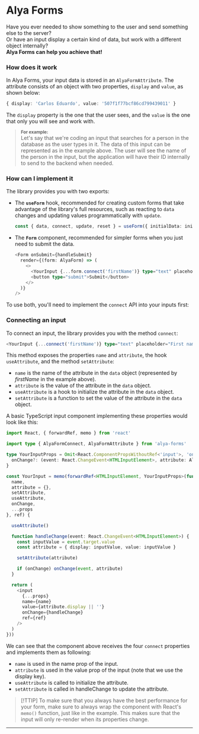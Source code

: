 # Alya Forms

Have you ever needed to show something to the user and send something else to the server?
<br>
Or have an input display a certain kind of data, but work with a different object internally?
<br>
**Alya Forms can help you achieve that!**

### How does it work

In Alya Forms, your input data is stored in an ```AlyaFormAttribute```. The attribute consists of an object with two properties, ```display``` and ```value```, as shown below:

```typescript
{ display: 'Carlos Eduardo', value: '507f1f77bcf86cd799439011' } 
```

The ```display``` property is the one that the user sees, and the ```value``` is the one that only you will see and work with.

> <sup>**For example:**</sup><br>
> Let's say that we're coding an input that searches for a person in the database as the user types in it. The data of this input can be represented as in the example above. The user will see the name of the person in the input, but the application will have their ID internally to send to the backend when needed.

### How can I implement it

The library provides you with two exports:

- The **```useForm```** hook, recommended for creating custom forms that take advantage of the library's full resources, such as reacting to ```data``` changes and updating values programmatically with ```update```.

  ```typescript
  const { data, connect, update, reset } = useForm({ initialData: initialData })
  ```

- The **```Form```** component, recommended for simpler forms when you just need to submit the data.

  ```typescript
  <Form onSubmit={handleSubmit}
    render={(form: AlyaForm) => (
      <>
        <YourInput {...form.connect('firstName')} type="text" placeholder="First name"/>
        <button type="submit">Submit</button>
      </>
    )}
  />
  ```

To use both, you'll need to implement the ```connect``` API into your inputs first:

### Connecting an input

To connect an input, the library provides you with the method ```connect```:

```typescript
<YourInput {...connect('firstName')} type="text" placeholder="First name"/>
```

This method exposes the properties ```name``` and ```attribute```, the hook ```useAttribute```, and the method ```setAttribute```:

- ```name``` is the name of the attribute in the ```data``` object (represented by *firstName* in the example above).
- ```attribute``` is the value of the attribute in the ```data``` object.
- ```useAttribute``` is a hook to initialize the attribute in the ```data``` object.
- ```setAttribute``` is a function to set the value of the attribute in the ```data``` object.

A basic TypeScript input component implementing these properties would look like this:

```typescript
import React, { forwardRef, memo } from 'react'

import type { AlyaFormConnect, AlyaFormAttribute } from 'alya-forms'

type YourInputProps = Omit<React.ComponentPropsWithoutRef<'input'>, 'onChange'> & AlyaFormConnect & {
  onChange?: (event: React.ChangeEvent<HTMLInputElement>, attribute: AlyaFormAttribute) => void
}

const YourInput = memo(forwardRef<HTMLInputElement, YourInputProps>(function ({
  name,
  attribute = {},
  setAttribute,
  useAttribute,
  onChange,
  ...props
}, ref) {

  useAttribute()

  function handleChange(event: React.ChangeEvent<HTMLInputElement>) {
    const inputValue = event.target.value
    const attribute = { display: inputValue, value: inputValue }

    setAttribute(attribute)

    if (onChange) onChange(event, attribute)
  }

  return (
    <input
      {...props}
      name={name}
      value={attribute.display || ''}
      onChange={handleChange}
      ref={ref}
    />
  )
}))
```

We can see that the component above receives the four ```connect``` properties and implements them as following:

- ```name``` is used in the name prop of the input.
- ```attribute``` is used in the value prop of the input (note that we use the display key).
- ```useAttribute``` is called to initialize the attribute.
- ```setAttribute``` is called in handleChange to update the attribute.

> [!TTIP]
> To make sure that you always have the best performance for your form, make sure to always wrap the component with React's ```memo()``` function, just like in the example. This makes sure that the input will only re-render when its properties change.


---